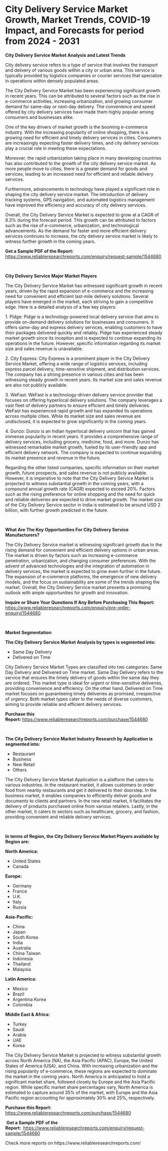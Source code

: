 <p><h1>City Delivery Service Market Growth, Market Trends, COVID-19 Impact, and Forecasts for period from 2024 - 2031</h1></p><p><strong>City Delivery Service Market Analysis and Latest Trends</strong></p>
<p><p>City delivery service refers to a type of service that involves the transport and delivery of various goods within a city or urban area. This service is typically provided by logistics companies or courier services that specialize in operations within densely populated areas.</p><p>The City Delivery Service Market has been experiencing significant growth in recent years. This can be attributed to several factors such as the rise in e-commerce activities, increasing urbanization, and growing consumer demand for same-day or next-day delivery. The convenience and speed offered by city delivery services have made them highly popular among consumers and businesses alike.</p><p>One of the key drivers of market growth is the booming e-commerce industry. With the increasing popularity of online shopping, there is a growing need for efficient and timely delivery services in cities. Consumers are increasingly expecting faster delivery times, and city delivery services play a crucial role in meeting these expectations.</p><p>Moreover, the rapid urbanization taking place in many developing countries has also contributed to the growth of the city delivery service market. As more people move to cities, there is a greater demand for goods and services, leading to an increased need for efficient and reliable delivery services.</p><p>Furthermore, advancements in technology have played a significant role in shaping the city delivery service market. The introduction of delivery tracking systems, GPS navigation, and automated logistics management have improved the efficiency and accuracy of city delivery services.</p><p>Overall, the City Delivery Service Market is expected to grow at a CAGR of 8.3% during the forecast period. This growth can be attributed to factors such as the rise of e-commerce, urbanization, and technological advancements. As the demand for faster and more efficient delivery services continues to increase, the city delivery service market is likely to witness further growth in the coming years.</p></p>
<p><strong>Get a Sample PDF of the Report:&nbsp;</strong> <a href="https://www.reliableresearchreports.com/enquiry/request-sample/1544680">https://www.reliableresearchreports.com/enquiry/request-sample/1544680</a></p>
<p>&nbsp;</p>
<p><strong>City Delivery Service Major Market Players</strong></p>
<p><p>The City Delivery Service Market has witnessed significant growth in recent years, driven by the rapid expansion of e-commerce and the increasing need for convenient and efficient last-mile delivery solutions. Several players have emerged in the market, each striving to gain a competitive edge. Here is a detailed analysis of a few key players:</p><p>1. Pidge: Pidge is a technology-powered local delivery service that aims to provide on-demand delivery solutions for businesses and consumers. It offers same-day and express delivery services, enabling customers to have their packages delivered quickly and reliably. Pidge has experienced steady market growth since its inception and is expected to continue expanding its operations in the future. However, specific information regarding its market size and sales revenue is unavailable.</p><p>2. City Express: City Express is a prominent player in the City Delivery Service Market, offering a wide range of logistics services, including express parcel delivery, time-sensitive shipment, and distribution services. The company has a strong presence in various cities and has been witnessing steady growth in recent years. Its market size and sales revenue are also not publicly available.</p><p>3. WeFast: WeFast is a technology-driven delivery service provider that focuses on offering hyperlocal delivery solutions. The company leverages a vast fleet of delivery partners to ensure efficient and timely deliveries. WeFast has experienced rapid growth and has expanded its operations across multiple cities. While its market size and sales revenue are undisclosed, it is expected to grow significantly in the coming years.</p><p>4. Dunzo: Dunzo is an Indian hyperlocal delivery unicorn that has gained immense popularity in recent years. It provides a comprehensive range of delivery services, including grocery, medicine, food, and more. Dunzo has witnessed remarkable market growth, fueled by its user-friendly app and efficient delivery network. The company is expected to continue expanding its market presence and revenue in the future.</p><p>Regarding the other listed companies, specific information on their market growth, future prospects, and sales revenue is not publicly available. However, it is imperative to note that the City Delivery Service Market is projected to witness substantial growth in the coming years, with a compound annual growth rate (CAGR) expected to exceed 20%. Factors such as the rising preference for online shopping and the need for quick and reliable deliveries are expected to drive market growth. The market size of the City Delivery Service sector in India is estimated to be around USD 2 billion, with further growth predicted in the future.</p></p>
<p>&nbsp;</p>
<p><strong>What Are The Key Opportunities For City Delivery Service Manufacturers?</strong></p>
<p><p>The City Delivery Service market is witnessing significant growth due to the rising demand for convenient and efficient delivery options in urban areas. The market is driven by factors such as increasing e-commerce penetration, urbanization, and changing consumer preferences. With the advent of advanced technologies and the integration of automation in delivery services, the market is expected to grow even further in the future. The expansion of e-commerce platforms, the emergence of new delivery models, and the focus on sustainability are some of the trends shaping the market. Overall, the City Delivery Service market presents a promising outlook with ample opportunities for growth and innovation.</p></p>
<p><strong>Inquire or Share Your Questions If Any Before Purchasing This Report:</strong> <a href="https://www.reliableresearchreports.com/enquiry/pre-order-enquiry/1544680">https://www.reliableresearchreports.com/enquiry/pre-order-enquiry/1544680</a></p>
<p>&nbsp;</p>
<p><strong>Market Segmentation</strong></p>
<p><strong>The City Delivery Service Market Analysis by types is segmented into:</strong></p>
<p><ul><li>Same Day Delivery</li><li>Delivered on Time</li></ul></p>
<p><p>City Delivery Service Market Types are classified into two categories: Same Day Delivery and Delivered on Time market. Same Day Delivery refers to the service that ensures the timely delivery of goods within the same day they are ordered. This market type is ideal for urgent or time-sensitive deliveries, providing convenience and efficiency. On the other hand, Delivered on Time market focuses on guaranteeing timely deliveries as promised, irrespective of urgency. Both market types cater to the needs of diverse customers, aiming to provide reliable and efficient delivery services.</p></p>
<p><strong>Purchase this Report:&nbsp;</strong><a href="https://www.reliableresearchreports.com/purchase/1544680">https://www.reliableresearchreports.com/purchase/1544680</a></p>
<p>&nbsp;</p>
<p><strong>The City Delivery Service Market Industry Research by Application is segmented into:</strong></p>
<p><ul><li>Restaurant</li><li>Business</li><li>New Retail</li><li>Others</li></ul></p>
<p><p>The City Delivery Service Market Application is a platform that caters to various industries. In the restaurant market, it allows customers to order food from nearby restaurants and get it delivered to their doorstep. In the business market, it enables companies to efficiently deliver goods and documents to clients and partners. In the new retail market, it facilitates the delivery of products purchased online from various retailers. Lastly, in the other market, it caters to sectors such as healthcare, grocery, and fashion, providing convenient and reliable delivery services.</p></p>
<p>&nbsp;</p>
<p><strong>In terms of Region, the City Delivery Service Market Players available by Region are:</strong></p>
<p>
    <p> <strong> North America: </strong>
        <ul>
            <li>United States</li>
            <li>Canada</li>
        </ul>
        </p> 
    <p> <strong> Europe: </strong>
        <ul>
            <li>Germany</li>
            <li>France</li>
            <li>U.K.</li>
            <li>Italy</li>
            <li>Russia</li>
        </ul>
        </p> 
    <p> <strong> Asia-Pacific: </strong>
        <ul>
            <li>China</li>
            <li>Japan</li>
            <li>South Korea</li>
            <li>India</li>
            <li>Australia</li>
            <li>China Taiwan</li>
            <li>Indonesia</li>
            <li>Thailand</li>
            <li>Malaysia</li>
        </ul>
        </p> 
    <p> <strong> Latin America: </strong>
        <ul>
            <li>Mexico</li>
            <li>Brazil</li>
            <li>Argentina Korea</li>
            <li>Colombia</li>
        </ul>
        </p> 
    <p> <strong> Middle East & Africa: </strong>
        <ul>
            <li>Turkey</li>
            <li>Saudi</li>
            <li>Arabia</li>
            <li>UAE</li>
            <li>Korea</li>
        </ul>
    </p>
    </p>
<p><p>The City Delivery Service Market is projected to witness substantial growth across North America (NA), the Asia Pacific (APAC), Europe, the United States of America (USA), and China. With increasing urbanization and the rising popularity of e-commerce, these regions are expected to dominate the market in the coming years. North America is anticipated to hold a significant market share, followed closely by Europe and the Asia Pacific region. While specific market share percentages vary, North America is estimated to capture around 35% of the market, with Europe and the Asia Pacific region accounting for approximately 30% and 25%, respectively.</p></p>
<p><strong>Purchase this Report: </strong><a href="https://www.reliableresearchreports.com/purchase/1544680">https://www.reliableresearchreports.com/purchase/1544680</a></p>
<p>&nbsp;<strong>Get a Sample PDF of the Report:&nbsp;&nbsp;</strong><a href="https://www.reliableresearchreports.com/enquiry/request-sample/1544680">https://www.reliableresearchreports.com/enquiry/request-sample/1544680</a></p>
<p><strong></strong></p>
<p>Check more reports on https://www.reliableresearchreports.com/</p>